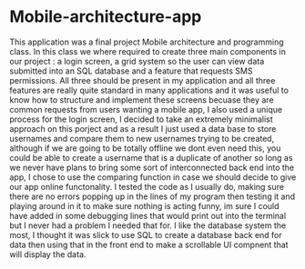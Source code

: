 # Mobile-architecture-app

This application was a final project Mobile architecture and programming class. In this class we where required to create three main components in our project : a login screen, a grid system so the user can view data submitted into an SQL database and a feature that requests SMS permissions. All three should be present in my application and all three features are really quite standard in many applications and it was useful to know how to structure and implement these screens becuase they are common requests from users wanting a mobile app, I also used a unique process for the login screen, I decided to take an extremely minimalist approach on this porject and as a result I just used a data base to store usernames and compare them to new usernames trying to be created, although if we are going to be totally offline we dont even need this, you could be able to create a username that is a duplicate of another so long as we never have plans to bring some sort of interconnected back end into the app, I chose to use the comparing function in case we should decide to give our app online functonality. I tested the code as I usually do, making sure there are no errors popping up in the lines of my program then testing it and playing around in it to make sure nothing is acting funny, im sure I could have added in some debugging lines that would print out into the terminal but I never had a problem I needed that for. I like the database system the most, I thought it was slick to use SQL to create a database back end for data then using that in the front end to make a scrollable UI compnent that will display the data. 
